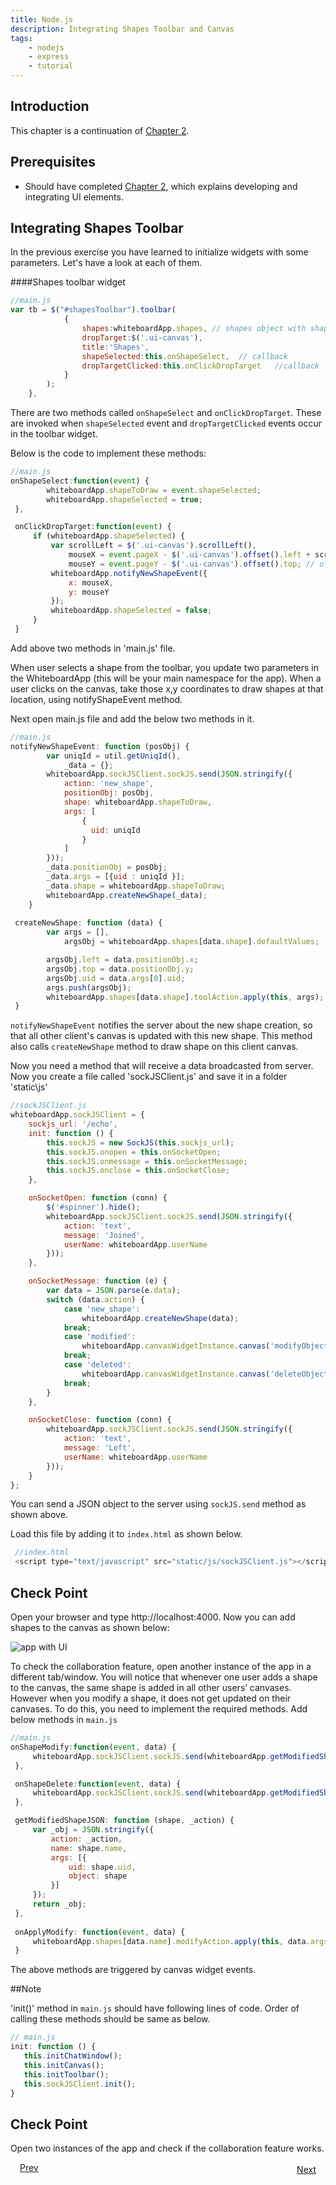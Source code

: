 ```yaml
---
title: Node.js
description: Integrating Shapes Toolbar and Canvas
tags:
    - nodejs
    - express
    - tutorial
---
```


## Introduction

This chapter is a continuation of [Chapter 2](/frameworks/nodejs/nodejs-tutorial/step02-creating-ui.html).

## Prerequisites

+ Should have completed [Chapter 2](/frameworks/nodejs/nodejs-tutorial/step02-creating-ui.html), which explains developing and integrating UI elements.
  
## Integrating Shapes Toolbar
    
In the previous exercise you have learned to initialize widgets with some parameters. Let's have a look at each of them.

####Shapes toolbar widget
```javascript
//main.js
var tb = $("#shapesToolbar").toolbar(
            {
                shapes:whiteboardApp.shapes, // shapes object with shape 'name' and 'iconname' ex: shapes = {  rectangle: {  name: 'rectangle', imagesPath:'/static/images/' } }
                dropTarget:$('.ui-canvas'),
                title:'Shapes',
                shapeSelected:this.onShapeSelect,  // callback
                dropTargetClicked:this.onClickDropTarget   //callback
            }
        );
    },
```
There are two methods called `onShapeSelect` and `onClickDropTarget`. These are invoked when `shapeSelected` event and `dropTargetClicked` events occur in the toolbar widget.

Below is the code to implement these methods:
```javascript
//main.js
onShapeSelect:function(event) {
        whiteboardApp.shapeToDraw = event.shapeSelected;
        whiteboardApp.shapeSelected = true;
 },

 onClickDropTarget:function(event) {
     if (whiteboardApp.shapeSelected) {
         var scrollLeft = $('.ui-canvas').scrollLeft(),
             mouseX = event.pageX - $('.ui-canvas').offset().left + scrollLeft, // offset X
             mouseY = event.pageY - $('.ui-canvas').offset().top; // offset Y
         whiteboardApp.notifyNewShapeEvent({
             x: mouseX,
             y: mouseY
         });
         whiteboardApp.shapeSelected = false;
     }
 }

```

Add above two methods in 'main.js' file.

When user selects a shape from the toolbar, you  update two parameters in the WhiteboardApp (this will be your main namespace for the app). When a user clicks on the canvas, take those x,y coordinates to draw shapes at that location, using notifyShapeEvent method.

Next open main.js file and add the below two methods in it.


```javascript
//main.js
notifyNewShapeEvent: function (posObj) {
        var uniqId = util.getUniqId(),
            _data = {};
        whiteboardApp.sockJSClient.sockJS.send(JSON.stringify({
            action: 'new_shape',
            positionObj: posObj,
            shape: whiteboardApp.shapeToDraw,
            args: [
                {
                  uid: uniqId
                }
            ]
        }));
        _data.positionObj = posObj;
        _data.args = [{uid : uniqId }];
        _data.shape = whiteboardApp.shapeToDraw;
        whiteboardApp.createNewShape(_data);
    }
 
 createNewShape: function (data) {
        var args = [],
            argsObj = whiteboardApp.shapes[data.shape].defaultValues;

        argsObj.left = data.positionObj.x;
        argsObj.top = data.positionObj.y;
        argsObj.uid = data.args[0].uid;
        args.push(argsObj);
        whiteboardApp.shapes[data.shape].toolAction.apply(this, args);
 }
```
 
`notifyNewShapeEvent` notifies the server about the new shape creation, so that all other client's canvas is updated with this new shape. This method also calls `createNewShape` method to draw shape on this client canvas.


Now you need a method that will receive a data broadcasted from server. Now you create a file called 'sockJSClient.js' and save it in a folder 'static\js\'

```javascript
//sockJSClient.js
whiteboardApp.sockJSClient = {
    sockjs_url: '/echo',
    init: function () {
        this.sockJS = new SockJS(this.sockjs_url);
        this.sockJS.onopen = this.onSocketOpen;
        this.sockJS.onmessage = this.onSocketMessage;
        this.sockJS.onclose = this.onSocketClose;
    },

    onSocketOpen: function (conn) {
        $('#spinner').hide();
        whiteboardApp.sockJSClient.sockJS.send(JSON.stringify({
            action: 'text',
            message: 'Joined',
            userName: whiteboardApp.userName
        }));
    },

    onSocketMessage: function (e) {
        var data = JSON.parse(e.data);
        switch (data.action) {
            case 'new_shape':
                whiteboardApp.createNewShape(data);
            break;
            case 'modified':
                whiteboardApp.canvasWidgetInstance.canvas('modifyObject', data);
            break;
            case 'deleted':
                whiteboardApp.canvasWidgetInstance.canvas('deleteObject', data);
            break;
        }
    },

    onSocketClose: function (conn) {
        whiteboardApp.sockJSClient.sockJS.send(JSON.stringify({
            action: 'text',
            message: 'Left',
            userName: whiteboardApp.userName
        }));
    }
};

``` 

You can send a JSON object to the server using `sockJS.send` method as shown above.

Load this file by adding it to `index.html` as shown below.

```javascript
 //index.html
 <script type="text/javascript" src="static/js/sockJSClient.js"></script>

``` 
 
## Check Point

Open your browser and type http://localhost:4000. Now you can add shapes to the canvas as shown below:

![app with UI](/images/screenshots/nodejs-whiteboard/whiteboard-02.png)


To check the collaboration feature, open another instance of the app in a different tab/window. You will notice that whenever one user adds a shape to the canvas, the same shape is added in all other users’ canvases. However when you modify a shape, it does not get updated on their canvases. To do this, you need to implement the required methods.
Add below methods in `main.js`

```javascript
//main.js
onShapeModify:function(event, data) {
     whiteboardApp.sockJSClient.sockJS.send(whiteboardApp.getModifiedShapeJSON(data, "modified"));
 },

 onShapeDelete:function(event, data) {
     whiteboardApp.sockJSClient.sockJS.send(whiteboardApp.getModifiedShapeJSON(data, "deleted"));
 },

 getModifiedShapeJSON: function (shape, _action) {
     var _obj = JSON.stringify({
         action: _action,
         name: shape.name,
         args: [{
             uid: shape.uid,
             object: shape
         }]
     });
     return _obj;
 },
 
 onApplyModify: function(event, data) {
     whiteboardApp.shapes[data.name].modifyAction.apply(this, data.args);
 }

```
The above methods are triggered by canvas widget events. 

##Note

'init()' method in `main.js` should have following lines of code. Order of calling these methods should be same as below.

```javascript
// main.js 
init: function () { 
   this.initChatWindow();
   this.initCanvas();
   this.initToolbar();
   this.sockJSClient.init();
}
```

## Check Point

Open two instances of the app and check if the collaboration feature works.

<p><a class="button-plain"  style="padding: 3px 15px;" href="/frameworks/nodejs/nodejs-tutorial/step02-creating-ui.html">Prev</a>  <a class="button-plain"  style="padding: 3px 15px; float: right;" href="/frameworks/nodejs/nodejs-tutorial/step04-integrating-chat.html">Next</a></p>

